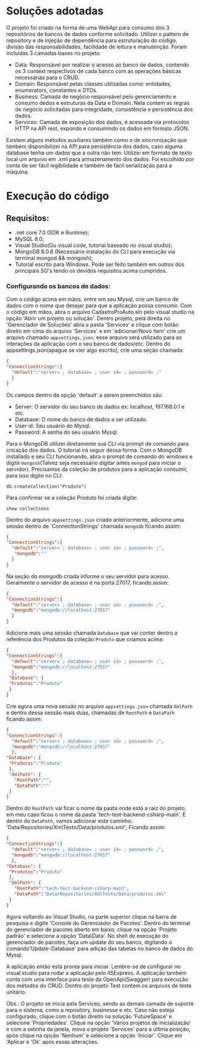 # Soluções adotadas

O projeto foi criado na forma de uma WebApi para consumo dos 3 repositórios de bancos de dados conforme solicitado. Utilizei o pattern de repository e de injeção de dependência para estruturação do código, divisão das responsabilidades, facilidade de leitura e manutenção. Foram incluídas 3 camadas bases no projeto:

- Data: Responsável por realizar o acesso ao banco de dados, contendo os 3 context respectivos de cada banco com as operações básicas necessárias para o CRUD.
- Domain: Responsável pelas classes utilizadas como: entidades, enumerators, constantes e DTOs.
- Business: Camada de negócio responsável pelo gerenciamento e consumo dedos e estruturas da Data e Domain. Nela contem as regras de negócio solicitadas para integridade, consistência e persistência dos dados.
- Services: Camada de exposição dos dados, é acessada via protocolos HTTP na API rest, expondo e consumindo os dados em formato JSON.

Existem alguns métodos auxiliares também como o de sincronização que também disponibilizei na API para persistência dos dados, caso alguma database tenha um dados que a outra não tem.
Utilizei em formato de texto local um arquivo em .xml para armazenamento dos dados. Foi escolhido por conta de ser fácil legibilidade e também de fácil serialização para a máquina.

# Execução do código

## Requisitos:

- .net core 7.0 (SDK e Runtime);
- MySQL 8.0;
- Visual Studio(Ou visual code, tutorial baseado no visual studio);
- MongoDB 6.0.8 (Necessário instalação do CLI para execução via terminal mongod && mongosh);
- Tutorial escrito para Windows. Pode ser feito também em outros dos principais SO's tendo os devidos requisitos acima cumpridos.

### Configurando os bancos de dados:

Com o código acima em mãos, entre em seu Mysql, crie um banco de dados com o nome que desejar para que a aplicação possa consumir.
Com o código em mãos, abra o arquivo CadastroProAuto.sln pelo visual studio na opção 'Abrir um projeto ou solução'. Dentro projeto, pela direita no 'Gerenciador de Soluções' abra a pasta 'Services' e clique com botão direito em cima do arquivo 'Services' e em 'adicionar/Novo item' crie um arquivo chamado `appsettings.json`; esse arquivo será utilizado para as interações da aplicação com o seu banco de dados/etc. Dentro do appsettings.json(apague se vier algo escrito), crie uma seção chamada: 

```json
{
"ConnectionStrings":{
  "default":"server= ; database= ; user id= ; password= ;"
  }
}
```

Os campos dentro da opção 'default' a serem preenchidos são:

- Server: O servidor do seu banco de dados ex: localhost, 197.168.0.1 e etc.
- Database: O nome do banco de dados a ser utilizado.
- User id: Seu usuário do Mysql.
- Password: A senha do seu usuário Mysql.

Para o MongoDB utilizei diretamente sua CLI via prompt de comando para cricação dos dados. O tutorial irá seguir dessa forma.
Com o MongoDB installado e seu CLI funcionando, abra o prompt de comando do windows e digite `mongosh`(Talvez seja necessário digitar antes `mongod` para iniciar o servidor). Precisamos da coleção de produtos para a aplicação consumir, para isso digite no CLI:

```script
db.createCollection("Produto")
```

Para confirmar se a coleção Produto foi criada digite:

```script
show collections
```

Dentro do arquivo `appsettings.json` criado anteriormente, adicione uma sessão dentro de 'ConnectionStrings' chamada `mongodb` ficando assim:

```json
{
"ConnectionStrings":{
  "default":"server= ; database= ; user id= ; password= ;",
   "mongodb":""
  }
}
```

Na seção do mongodb criada informe o seu servidor para acesso. Geralmente o servidor de acesso é na porta 27017, ficando assim:

```json
{
"ConnectionStrings":{
  "default":"server= ; database= ; user id= ; password= ;",
  "mongodb":"mongodb://localhost:27017"
  }
}
```

Adicione mais uma sessão chamada `Database` que vai conter dentro a referência dos Produtos da coleção `Produto` que criamos acima:

```json
{
"ConnectionStrings":{
  "default":"server= ; database= ; user id= ; password= ;",
  "mongodb":"mongodb://localhost:27017"
  },
 "Database": {
 "Produtos":"Produto"
 }
}
```

Crie agora uma nova sessão no arquivo `appsettings.json` chamada `XmlPath` e dentro dessa sessão mais duas, chamadas de `RootPath` e `DataPath` ficando assim:

```json
{
"ConnectionStrings":{
  "default":"server= ; database= ; user id= ; password= ;",
  "mongodb":"mongodb://localhost:27017"
  },
"Database": {
 "Produtos":"Produto"
 },
 "XmlPath": {
   "RootPath":"",
   "DataPath":""
 }
}
```

Dentro do `RootPath` vai ficar o nome da pasta onde está a raiz do projeto, em meu caso ficou o nome da pasta 'tech-test-backend-csharp-main'. E dentro do `DataPath`, vamos adicionar este caminho: 'Data/Repositories/XmlTexto/Data/produtos.xml'; Ficando assim:

```json
{
"ConnectionStrings":{
  "default":"server= ; database= ; user id= ; password= ;",
  "mongodb":"mongodb://localhost:27017"
  },
"Database": {
 "Produtos":"Produto"
 },
 "XmlPath": {
   "RootPath":"tech-test-backend-csharp-main",
   "DataPath":"Data/Repositories/XmlTexto/Data/produtos.xml"
 }
}
```

Agora voltando ao Visual Studio, na parte superior clique na barra de pesquisa e digite 'Console do Gerenciador de Pacotes'. Dentro do terminal do gerenciador de pacotes aberto em baixo, clique na opção 'Projeto padrão' e selecione a opção 'Data\Data'. No shell de execução do gerenciador de pacotes, faça um update do seu banco, digitando o comando'Update-Database' para adição das tabelas no banco de dados do Mysql.

A aplicação então está pronta para iniciar. Lembre-se de configurar no visual studio para rodar a aplicação pelo IISExpress. A aplicação também conta com uma interface para teste da OpenApi(Swagger) para execução dos métodos do CRUD. Dentro do projeto Test contem os arquivos de teste unitário.

Obs.: O projeto se inicia pela Services, sendo as demais camada de suporte para o sistema, como a repository, businesse e etc. Caso não esteja configurado, clique com o botão direito na solução 'FutureSpace' e selecione 'Propriedades'. Clique na opção 'Vários projetos de inicialização' e com a setinha da janela, mova o projeto 'Services' para a última posição, após clique na opção 'Nenhum' e selecione a opção 'Iniciar'. Clique em 'Aplicar e 'Ok' após essas alterações.
